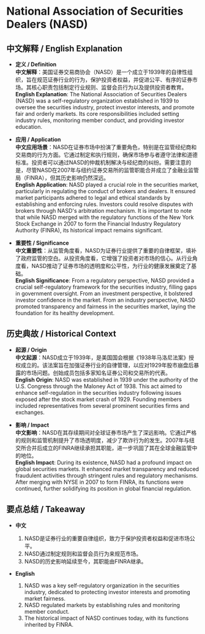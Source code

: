 # National Association of Securities Dealers (NASD)

## 中文解释 / English Explanation

* **定义 / Definition**  
  **中文解释**：美国证券交易商协会（NASD）是一个成立于1939年的自律性组织，旨在规范证券行业的行为，保护投资者权益，并促进公平、有序的证券市场。其核心职责包括制定行业规则、监督会员行为以及提供投资者教育。  
  **English Explanation**: The National Association of Securities Dealers (NASD) was a self-regulatory organization established in 1939 to oversee the securities industry, protect investor interests, and promote fair and orderly markets. Its core responsibilities included setting industry rules, monitoring member conduct, and providing investor education.

* **应用 / Application**  
  **中文应用场景**：NASD在证券市场中扮演了重要角色，特别是在监管经纪商和交易商的行为方面。它通过制定和执行规则，确保市场参与者遵守法律和道德标准。投资者可以通过NASD的仲裁机制解决与经纪商的纠纷。需要注意的是，尽管NASD在2007年与纽约证券交易所的监管职能合并成立了金融业监管局（FINRA），但其历史影响仍然深远。  
  **English Application**: NASD played a crucial role in the securities market, particularly in regulating the conduct of brokers and dealers. It ensured market participants adhered to legal and ethical standards by establishing and enforcing rules. Investors could resolve disputes with brokers through NASD's arbitration mechanism. It is important to note that while NASD merged with the regulatory functions of the New York Stock Exchange in 2007 to form the Financial Industry Regulatory Authority (FINRA), its historical impact remains significant.

* **重要性 / Significance**  
  **中文重要性**：从监管角度看，NASD为证券行业提供了重要的自律框架，填补了政府监管的空白。从投资角度看，它增强了投资者对市场的信心。从行业角度看，NASD推动了证券市场的透明度和公平性，为行业的健康发展奠定了基础。  
  **English Significance**: From a regulatory perspective, NASD provided a crucial self-regulatory framework for the securities industry, filling gaps in government oversight. From an investment perspective, it bolstered investor confidence in the market. From an industry perspective, NASD promoted transparency and fairness in the securities market, laying the foundation for its healthy development.

## 历史典故 / Historical Context

* **起源 / Origin**  
  **中文起源**：NASD成立于1939年，是美国国会根据《1938年马洛尼法案》授权成立的。该法案旨在加强证券行业的自律管理，以应对1929年股市崩盘后暴露的市场问题。创始成员包括多家知名证券公司和交易所的代表。  
  **English Origin**: NASD was established in 1939 under the authority of the U.S. Congress through the Maloney Act of 1938. This act aimed to enhance self-regulation in the securities industry following issues exposed after the stock market crash of 1929. Founding members included representatives from several prominent securities firms and exchanges.

* **影响 / Impact**  
  **中文影响**：NASD在其存续期间对全球证券市场产生了深远影响。它通过严格的规则和监管机制提升了市场透明度，减少了欺诈行为的发生。2007年与纽交所合并后成立的FINRA继续承担其职能，进一步巩固了其在全球金融监管中的地位。  
  **English Impact**: During its existence, NASD had a profound impact on global securities markets. It enhanced market transparency and reduced fraudulent activities through stringent rules and regulatory mechanisms. After merging with NYSE in 2007 to form FINRA, its functions were continued, further solidifying its position in global financial regulation.

## 要点总结 / Takeaway

* **中文**  
  1. NASD是证券行业的重要自律组织，致力于保护投资者权益和促进市场公平。
  2. NASD通过制定规则和监督会员行为来规范市场。
  3. NASD的历史影响延续至今，其职能由FINRA继承。

* **English**  
  1. NASD was a key self-regulatory organization in the securities industry, dedicated to protecting investor interests and promoting market fairness.
  2. NASD regulated markets by establishing rules and monitoring member conduct.
  3. The historical impact of NASD continues today, with its functions inherited by FINRA.